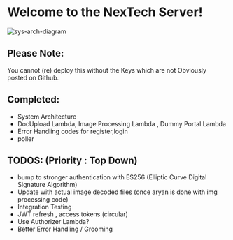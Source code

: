 # Welcome to the NexTech Server!


![sys-arch-diagram](sihsysarch2.png)


## Please Note:
You cannot (re) deploy this without the Keys which are not Obviously posted on Github. 

## Completed: 
- System Architecture
- DocUpload Lambda, Image Processing Lambda , Dummy Portal Lambda
- Error Handling codes for register,login 
- poller 


## TODOS: (Priority : Top Down)
- bump to stronger authentication with ES256 (Elliptic Curve Digital Signature Algorithm)
- Update with actual image decoded files (once aryan is done with img processing code)
- Integration Testing
- JWT refresh , access tokens (circular)
- Use Authorizer Lambda? 
- Better Error Handling / Grooming 
